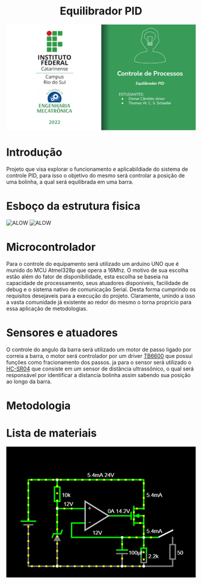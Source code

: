 <h1 align="center"> Equilibrador PID </h1>

![ALOW](Imagens/Logo.PNG)

# Introdução
Projeto que visa explorar o funcionamento e aplicabildiade do sistema de controle PID, para isso o objetivo do mesmo será controlar a posição de uma bolinha, a qual será equilibrada em uma barra.


# Esboço da estrutura fisica
![ALOW](Imagens/EsbocoSemMedidas.PNG)
![ALOW](Imagens/EsbocoComMedidas.PNG)

# Microcontrolador
Para o controle do equipamento será utilizado um arduino UNO que é munido do MCU Atmel328p que opera a 16Mhz. 
O motivo de sua escolha estão além do fator de disponibilidade, esta escolha se baseia na capacidade de processamento, seus atuadores disponiveis, facilidade de debug e o sistema nativo de comunicação Serial. Desta forma cumprindo os requisitos desejaveis para a execução do projeto. Claramente, unindo a isso a vasta comunidade já existente ao redor do mesmo o torna propricio para essa aplicação de metodologias.

# Sensores e atuadores
O controle do angulo da barra será utilizado um motor de passo ligado por correia a barra, o motor será controlador por um driver [TB6600](https://www.mcielectronics.cl/website_MCI/static/documents/TB6600_data_sheet.pdf) que possui funções como fracionamento dos passos.
ja para o sensor será utilizado o [HC-SR04](https://storage.googleapis.com/baudaeletronicadatasheet/HC-SR04.pdf) que consiste em um sensor de distância ultrassônico, o qual será responsável por identificar a distancia bolinha assim sabendo sua posição ao longo da barra.
# Metodologia
# Lista de materiais
![teste](Imagens/abc.png)
